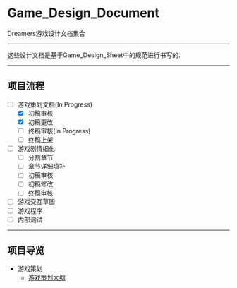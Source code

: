 # Game_Design_Document
Dreamers游戏设计文档集合  

---
这些设计文档是基于Game_Design_Sheet中的规范进行书写的.  

---
## 项目流程
- [ ] 游戏策划文档(In Progress)
	- [x] 初稿审核
	- [x] 初稿更改
	- [ ] 终稿审核(In Progress)
	- [ ] 终稿上架
- [ ] 游戏剧情细化
	- [ ] 分割章节
	- [ ] 章节详细填补
	- [ ] 初稿审核
	- [ ] 初稿修改
	- [ ] 终稿审核
- [ ] 游戏交互草图
- [ ] 游戏程序
- [ ] 内部测试

---
## 项目导览
- 游戏策划
    - [游戏策划大纲](/游戏策划/Dreamers游戏策划大纲.md)
